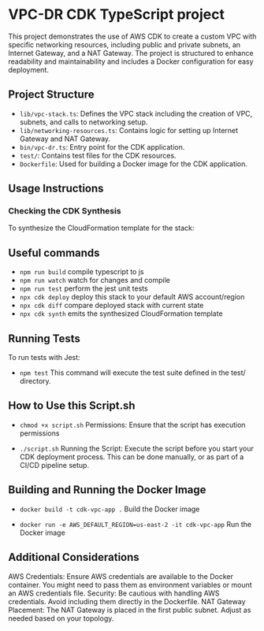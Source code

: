# VPC-DR CDK TypeScript project

This project demonstrates the use of AWS CDK to create a custom VPC with specific networking resources, including public and private subnets, an Internet Gateway, and a NAT Gateway. The project is structured to enhance readability and maintainability and includes a Docker configuration for easy deployment.

## Project Structure

- `lib/vpc-stack.ts`: Defines the VPC stack including the creation of VPC, subnets, and calls to networking setup.
- `lib/networking-resources.ts`: Contains logic for setting up Internet Gateway and NAT Gateway.
- `bin/vpc-dr.ts`: Entry point for the CDK application.
- `test/`: Contains test files for the CDK resources.
- `Dockerfile`: Used for building a Docker image for the CDK application.

## Usage Instructions

### Checking the CDK Synthesis

To synthesize the CloudFormation template for the stack:

## Useful commands

* `npm run build`   compile typescript to js
* `npm run watch`   watch for changes and compile
* `npm run test`    perform the jest unit tests
* `npx cdk deploy`  deploy this stack to your default AWS account/region
* `npx cdk diff`    compare deployed stack with current state
* `npx cdk synth`   emits the synthesized CloudFormation template



## Running Tests

To run tests with Jest:

* `npm test` This command will execute the test suite defined in the test/ directory.

## How to Use this Script.sh

* `chmod +x script.sh` Permissions: Ensure that the script has execution permissions

* `./script.sh` Running the Script: Execute the script before you start your CDK deployment process. This can be done manually, or as part of a CI/CD pipeline setup.

## Building and Running the Docker Image


* `docker build -t cdk-vpc-app .` Build the Docker image

* `docker run -e AWS_DEFAULT_REGION=us-east-2 -it cdk-vpc-app` Run the Docker image

## Additional Considerations 

AWS Credentials: Ensure AWS credentials are available to the Docker container. You might need to pass them as environment variables or mount an AWS credentials file.
Security: Be cautious with handling AWS credentials. Avoid including them directly in the Dockerfile.
NAT Gateway Placement: The NAT Gateway is placed in the first public subnet. Adjust as needed based on your topology.



